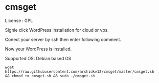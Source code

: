 # cmsget

License : GPL 

Signle click WordPress installation for cloud or vps.

Conect your server by ssh then enter following comment.

Now your WordPress is installed.

Supported OS: Debian based OS

`wget https://raw.githubusercontent.com/arshidkv12/cmsget/master/cmsget.sh && chmod +x cmsget.sh && sudo ./cmsget.sh`
